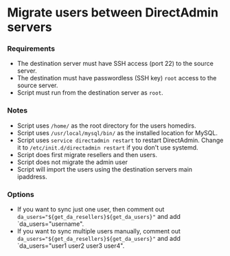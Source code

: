 # Migrate users between DirectAdmin servers

### Requirements

- The destination server must have SSH access (port 22) to the source server.
- The destination must have passwordless (SSH key) `root` access to the source server.
- Script must run from the destination server as `root`.

### Notes

- Script uses `/home/` as the root directory for the users homedirs.
- Script uses `/usr/local/mysql/bin/` as the installed location for MySQL.
- Script uses `service directadmin restart` to restart DirectAdmin. Change it to `/etc/init.d/directadmin restart` if you don't use systemd.
- Script does first migrate resellers and then users.
- Script does not migrate the admin user
- Script will import the users using the destination servers main ipaddress.

### Options

- If you want to sync just one user, then comment out `da_users="${get_da_resellers}${get_da_users}"` and add `da_users="username".
- If you want to sync multiple users manually, comment out `da_users="${get_da_resellers}${get_da_users}"` and add `da_users="user1 user2 user3 user4".

